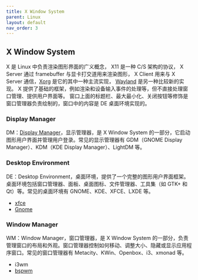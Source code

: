 ```yaml
---
title: X Window System
parent: Linux
layout: default
nav_order: 3
---
```



## X Window System

X 是 Linux 中负责渲染图形界面的广义概念，
X11 是一种 C/S 架构的协议，
X Server 通过 framebuffer 与显卡打交道用来渲染图形，
X Client 用来与 X Server 通信，[Xorg](https://wiki.archlinux.org/index.php/Xorg) 是它的其中一种主流实现，
[Wayland](https://wayland.freedesktop.org) 是另一种比较新的实现。
X 提供了基础的框架，例如渲染和设备输入事件的处理等，但不直接处理窗口管理、提供用户界面等。
窗口上面的标题栏、最大最小化、关闭按钮等修饰是窗口管理器负责绘制的，窗口中的内容是 DE 桌面环境实现的。


### Display Manager

DM：[Display Manager](https://wiki.archlinux.org/title/display_manager)，显示管理器，是 X Window System 的一部分，它启动图形用户界面并管理用户登录。常见的显示管理器有 GDM（GNOME Display Manager）、KDM（KDE Display Manager）、LightDM 等。

### Desktop Environment

DE：Desktop Environment，桌面环境，提供了一个完整的图形用户界面框架。桌面环境包括窗口管理器、面板、桌面图标、文件管理器、工具集（如 GTK+ 和 Qt）等。常见的桌面环境有 GNOME、KDE、XFCE、LXDE 等。

+ [xfce](https://wiki.archlinux.org/index.php/Xfce)
+ [Gnome](https://wiki.archlinux.org/index.php/Gnome)


### Window Manager

WM：Window Manager，窗口管理器，是 X Window System 的一部分，负责管理窗口的布局和外观。窗口管理器控制如何移动、调整大小、隐藏或显示应用程序窗口。常见的窗口管理器有 Metacity、KWin、Openbox、i3、xmonad 等。

+ i3wm
+ [bspwm](./bspwm)

